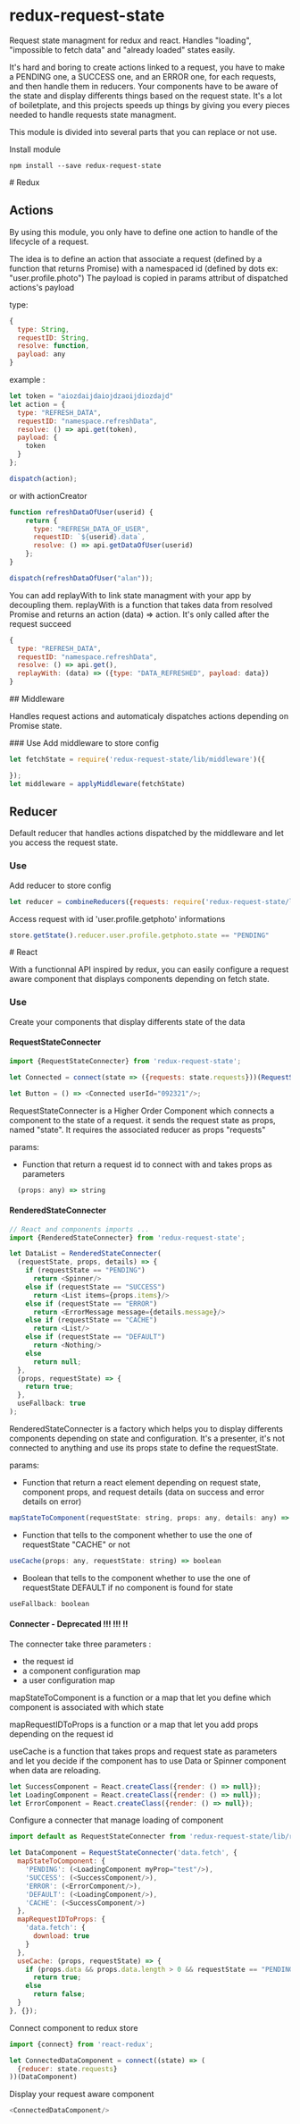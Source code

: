 # redux-request-state

Request state managment for redux and react. Handles "loading", "impossible to fetch data" and "already loaded" states easily.

It's hard and boring to create actions linked to a request,
you have to make a PENDING one, a SUCCESS one, and an ERROR one,
for each requests, and then handle them in reducers.
Your components have to be aware of the state and display differents things based on the request state.
It's a lot of boiletplate, and this projects speeds up things by giving you every pieces needed to handle requests state managment.

This module is divided into several parts that you can replace or not use.

Install module
```shell
npm install --save redux-request-state
```
# Redux

## Actions

By using this module, you only have to define one action to handle of the lifecycle of a request.

The idea is to define an action that associate a request (defined by a function that returns Promise) with a namespaced id (defined by dots ex: "user.profile.photo")
The payload is copied in params attribut of dispatched actions's payload

type:
```javascript
{
  type: String,
  requestID: String,
  resolve: function,
  payload: any
}
```

example :
```javascript
let token = "aiozdaijdaiojdzaoijdiozdajd"
let action = {
  type: "REFRESH_DATA",
  requestID: "namespace.refreshData",
  resolve: () => api.get(token),
  payload: {
    token
  }
};

dispatch(action);
```

or with actionCreator

```javascript
function refreshDataOfUser(userid) {
    return {
      type: "REFRESH_DATA_OF_USER",
      requestID: `${userid}.data`,
      resolve: () => api.getDataOfUser(userid)
    };
}

dispatch(refreshDataOfUser("alan"));
```

You can add replayWith to link state managment with your app by decoupling them.
replayWith is a function that takes data from resolved Promise and returns an action (data) => action.
It's only called after the request succeed

```javascript
{
  type: "REFRESH_DATA",
  requestID: "namespace.refreshData",
  resolve: () => api.get(),
  replayWith: (data) => ({type: "DATA_REFRESHED", payload: data})
}
```

## Middleware

Handles request actions and automaticaly dispatches actions depending on Promise state.

### Use
Add middleware to store config
```javascript
let fetchState = require('redux-request-state/lib/middleware')({

});
let middleware = applyMiddleware(fetchState)
```
## Reducer

Default reducer that handles actions dispatched by the middleware and let you access the request state.

### Use
Add reducer to store config
```javascript
let reducer = combineReducers({requests: require('redux-request-state/lib/reducer')});
```

Access request with id 'user.profile.getphoto' informations
```javascript
store.getState().reducer.user.profile.getphoto.state == "PENDING"
```

# React

With a functionnal API inspired by redux, you can easily configure a request aware component that displays components depending on fetch state.

### Use

Create your components that display differents state of the data

#### RequestStateConnecter

```javascript
import {RequestStateConnecter} from 'redux-request-state';

let Connected = connect(state => ({requests: state.requests}))(RequestStateConnecter((props) => `user.${props.userId}.profile.get`)(WrappedComponent));

let Button = () => <Connected userId="092321"/>;
```

RequestStateConnecter is a Higher Order Component which connects a component to the state of a request. it sends the request state as props, named "state". It requires the associated reducer as props "requests"

params:
  - Function that return a request id to connect with and takes props as parameters
  ```javascript
    (props: any) => string
  ```

#### RenderedStateConnecter

```javascript
// React and components imports ...
import {RenderedStateConnecter} from 'redux-request-state';

let DataList = RenderedStateConnecter(
  (requestState, props, details) => {
    if (requestState == "PENDING")
      return <Spinner/>
    else if (requestState == "SUCCESS")
      return <List items={props.items}/>
    else if (requestState == "ERROR")
      return <ErrorMessage message={details.message}/>
    else if (requestState == "CACHE")
      return <List/>
    else if (requestState == "DEFAULT")
      return <Nothing/>
    else
      return null;
  },
  (props, requestState) => {
    return true;
  },
  useFallback: true
);
```

RenderedStateConnecter is a factory which helps you to display differents components depending on state and configuration. It's a presenter, it's not connected to anything and use its props state to define the requestState.

params:
- Function that return a react element depending on request state, component props, and request details (data on success and error details on error)
```javascript
mapStateToComponent(requestState: string, props: any, details: any) => React.Element
```
- Function that tells to the component whether to use the one of requestState "CACHE" or not
```javascript
useCache(props: any, requestState: string) => boolean
```

- Boolean that tells to the component whether to use the one of requestState DEFAULT if no component is found for state
```javascript
useFallback: boolean
```

#### Connecter - Deprecated !!! !!! !!
The connecter take three parameters :
  - the request id
  - a component configuration map
  - a user configuration map

mapStateToComponent is a function or a map that let you define which component is associated with which state

mapRequestIDToProps is a function or a map that let you add props depending on the request id

useCache is a function that takes props and request state as parameters and let you decide if the component has to use Data or Spinner component when data are reloading.
```javascript
let SuccessComponent = React.createClass({render: () => null});
let LoadingComponent = React.createClass({render: () => null});
let ErrorComponent = React.createClass({render: () => null});
```

Configure a connecter that manage loading of component
```javascript
import default as RequestStateConnecter from 'redux-request-state/lib/react';

let DataComponent = RequestStateConnecter('data.fetch', {
  mapStateToComponent: {
    'PENDING': (<LoadingComponent myProp="test"/>),
    'SUCCESS': (<SuccessComponent/>),
    'ERROR': (<ErrorComponent/>),
    'DEFAULT': (<LoadingComponent/>),
    'CACHE': (<SuccessComponent/>)
  },
  mapRequestIDToProps: {
    'data.fetch': {
      download: true
    }
  },
  useCache: (props, requestState) => {
    if (props.data && props.data.length > 0 && requestState == "PENDING")
      return true;
    else
      return false;
  }
}, {});
```

Connect component to redux store
```javascript
import {connect} from 'react-redux';

let ConnectedDataComponent = connect((state) => (
  {reducer: state.requests}
))(DataComponent)
```

Display your request aware component
```javascript
<ConnectedDataComponent/>
```
